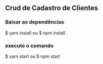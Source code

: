 ## Crud de Cadastro de Clientes

### Baixar as dependências
$ yarn install
ou
$ npm install

### execute o comando
$ yarn start
ou
$ npm start
